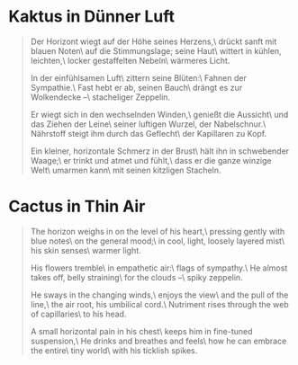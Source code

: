 Kaktus in Dünner Luft
=====================

> Der Horizont wiegt auf der Höhe seines Herzens,\\
> drückt sanft mit blauen Noten\\
> auf die Stimmungslage; seine Haut\\
> wittert in kühlen, leichten,\\
> locker gestaffelten Nebeln\\
> wärmeres Licht.
>
> In der einfühlsamen Luft\\
> zittern seine Blüten:\\
> Fahnen der Sympathie.\\
> Fast hebt er ab, seinen Bauch\\
> drängt es zur Wolkendecke –\\
> stacheliger Zeppelin.
>
> Er wiegt sich in den wechselnden Winden,\\
> genießt die Aussicht\\
> und das Ziehen der Leine\\
> seiner luftigen Wurzel, der Nabelschnur.\\
> Nährstoff steigt ihm durch das Geflecht\\
> der Kapillaren zu Kopf.
>
> Ein kleiner, horizontale Schmerz in der Brust\\
> hält ihn in schwebender Waage;\\
> er trinkt und atmet und fühlt,\\
> dass er die ganze winzige Welt\\
> umarmen kann\\
> mit seinen kitzligen Stacheln.

Cactus in Thin Air
==================

> The horizon weighs in on the level of his heart,\\
> pressing gently with blue notes\\
> on the general mood;\\
> in cool, light, loosely layered mist\\
> his skin senses\\
> warmer light.
>
> His flowers tremble\\
> in empathetic air:\\
> flags of sympathy.\\
> He almost takes off, belly straining\\
> for the clouds –\\
> spiky zeppelin.
>
> He sways in the changing winds,\\
> enjoys the view\\
> and the pull of the line,\\
> the air root, his umbilical cord.\\
> Nutriment rises through the web of capillaries\\
> to his head.
>
> A small horizontal pain in his chest\\
> keeps him in fine-tuned suspension,\\
> He drinks and breathes and feels\\
> how he can embrace the entire\\
> tiny world\\
> with his ticklish spikes.
